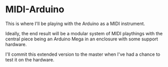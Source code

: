 # MIDI-Arduino
This is where I'll be playing with the Arduino as a MIDI instrument.

Ideally, the end result will be a modular system of MIDI playthings with the central piece being an Arduino Mega in an enclosure with some support hardware.

I'll commit this extended version to the master when I've had a chance to test it on the hardware.
